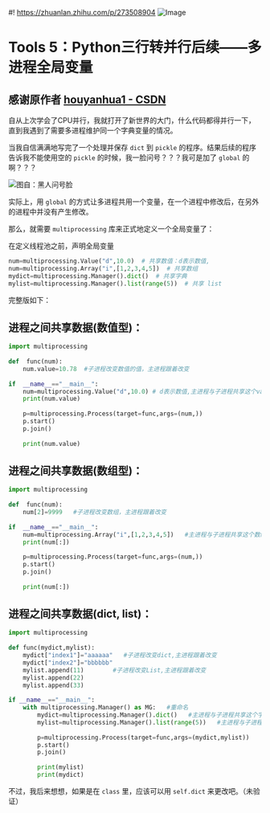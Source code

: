 #! https://zhuanlan.zhihu.com/p/273508904
![Image](https://pic4.zhimg.com/80/v2-a60e43faa3dbb62c1ab5db2604be27c0.jpg)
# Tools 5：Python三行转并行后续——多进程全局变量

## 感谢原作者 [houyanhua1 - CSDN](https://blog.csdn.net/houyanhua1/article/details/78244288)

自从上次学会了CPU并行，我就打开了新世界的大门，什么代码都得并行一下，直到我遇到了需要多进程维护同一个字典变量的情况。

当我自信满满地写完了一个处理并保存 `dict` 到 `pickle` 的程序。结果后续的程序告诉我不能使用空的 `pickle` 的时候，我一脸问号？？？我可是加了 `global` 的啊？？？

![图自：黑人问号脸](https://pic4.zhimg.com/80/v2-d3ca87f25b52907c1f69b76dbafc8443.png)

实际上，用 `global` 的方式让多进程共用一个变量，在一个进程中修改后，在另外的进程中并没有产生修改。

那么，就需要 `multiprocessing` 库来正式地定义一个全局变量了：

在定义线程池之前，声明全局变量
```python
num=multiprocessing.Value("d",10.0)  # 共享数值：d表示数值,
num=multiprocessing.Array("i",[1,2,3,4,5])  # 共享数组
mydict=multiprocessing.Manager().dict()  # 共享字典
mylist=multiprocessing.Manager().list(range(5))  # 共享 list
```

完整版如下：
## 进程之间共享数据(数值型)：

```python
import multiprocessing
 
def  func(num):
    num.value=10.78  #子进程改变数值的值，主进程跟着改变
 
if  __name__=="__main__":
    num=multiprocessing.Value("d",10.0) # d表示数值,主进程与子进程共享这个value。（主进程与子进程都是用的同一个value）
    print(num.value)
 
    p=multiprocessing.Process(target=func,args=(num,))
    p.start()
    p.join()
 
    print(num.value)
```
## 进程之间共享数据(数组型)： 
```python
import multiprocessing
 
def  func(num):
    num[2]=9999   #子进程改变数组，主进程跟着改变
 
if  __name__=="__main__":
    num=multiprocessing.Array("i",[1,2,3,4,5])   #主进程与子进程共享这个数组
    print(num[:])
 
    p=multiprocessing.Process(target=func,args=(num,))
    p.start() 
    p.join()
 
    print(num[:])
```
## 进程之间共享数据(dict, list)：
```python
import multiprocessing
 
def func(mydict,mylist):
    mydict["index1"]="aaaaaa"   #子进程改变dict,主进程跟着改变
    mydict["index2"]="bbbbbb"
    mylist.append(11)        #子进程改变List,主进程跟着改变
    mylist.append(22)
    mylist.append(33)
 
if __name__=="__main__":
    with multiprocessing.Manager() as MG:   #重命名
        mydict=multiprocessing.Manager().dict()   #主进程与子进程共享这个字典
        mylist=multiprocessing.Manager().list(range(5))   #主进程与子进程共享这个List
 
        p=multiprocessing.Process(target=func,args=(mydict,mylist))
        p.start()
        p.join()
 
        print(mylist)
        print(mydict)
```

不过，我后来想想，如果是在 `class` 里，应该可以用 `self.dict` 来更改吧。（未验证）


